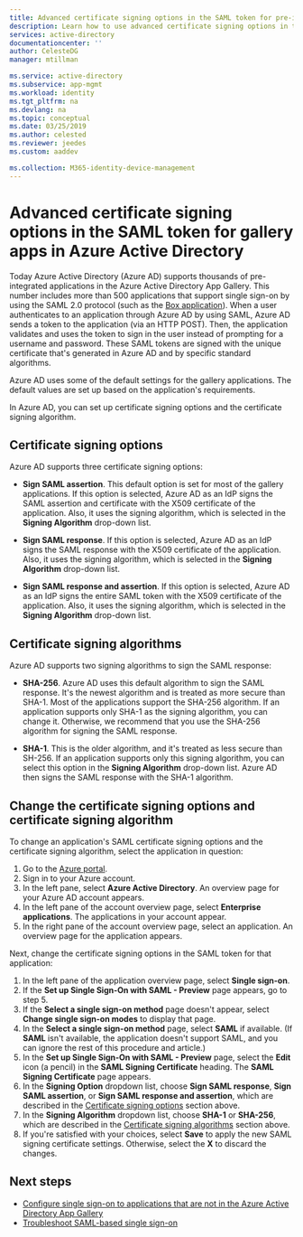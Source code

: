 ```yaml
---
title: Advanced certificate signing options in the SAML token for pre-integrated apps in Azure Active Directory | Microsoft Docs
description: Learn how to use advanced certificate signing options in the SAML token for pre-integrated apps in Azure Active Directory
services: active-directory
documentationcenter: ''
author: CelesteDG
manager: mtillman

ms.service: active-directory
ms.subservice: app-mgmt
ms.workload: identity
ms.tgt_pltfrm: na
ms.devlang: na
ms.topic: conceptual
ms.date: 03/25/2019
ms.author: celested
ms.reviewer: jeedes
ms.custom: aaddev

ms.collection: M365-identity-device-management
---
```

# Advanced certificate signing options in the SAML token for gallery apps in Azure Active Directory

Today Azure Active Directory (Azure AD) supports thousands of pre-integrated applications in the Azure Active Directory App Gallery. This number includes more than 500 applications that support single sign-on by using the SAML 2.0 protocol (such as the [Box application](https://azuremarketplace.microsoft.com/en-us/marketplace/apps/aad.box)). When a user authenticates to an application through Azure AD by using SAML, Azure AD sends a token to the application (via an HTTP POST). Then, the application validates and uses the token to sign in the user instead of prompting for a username and password. These SAML tokens are signed with the unique certificate that's generated in Azure AD and by specific standard algorithms.

Azure AD uses some of the default settings for the gallery applications. The default values are set up based on the application's requirements.

In Azure AD, you can set up certificate signing options and the certificate signing algorithm.

## Certificate signing options

Azure AD supports three certificate signing options:

* **Sign SAML assertion**. This default option is set for most of the gallery applications. If this option is selected, Azure AD as an IdP signs the SAML assertion and certificate with the X509 certificate of the application. Also, it uses the signing algorithm, which is selected in the **Signing Algorithm** drop-down list.

* **Sign SAML response**. If this option is selected, Azure AD as an IdP signs the SAML response with the X509 certificate of the application. Also, it uses the signing algorithm, which is selected in the **Signing Algorithm** drop-down list.

* **Sign SAML response and assertion**. If this option is selected, Azure AD as an IdP signs the entire SAML token with the X509 certificate of the application. Also, it uses the signing algorithm, which is selected in the **Signing Algorithm** drop-down list.

## Certificate signing algorithms

Azure AD supports two signing algorithms to sign the SAML response:

* **SHA-256**. Azure AD uses this default algorithm to sign the SAML response. It's the newest algorithm and is treated as more secure than SHA-1. Most of the applications support the SHA-256 algorithm. If an application supports only SHA-1 as the signing algorithm, you can change it. Otherwise, we recommend that you use the SHA-256 algorithm for signing the SAML response.

* **SHA-1**. This is the older algorithm, and it's treated as less secure than SH-256. If an application supports only this signing algorithm, you can select this option in the **Signing Algorithm** drop-down list. Azure AD then signs the SAML response with the SHA-1 algorithm.

## Change the certificate signing options and certificate signing algorithm

To change an application's SAML certificate signing options and the certificate signing algorithm, select the application in question:

1. Go to the [Azure portal](https://portal.azure.com/).
1. Sign in to your Azure account.
1. In the left pane, select **Azure Active Directory**. An overview page for your Azure AD account appears.
1. In the left pane of the account overview page, select **Enterprise applications**. The applications in your account appear.
1. In the right pane of the account overview page, select an application. An overview page for the application appears.

Next, change the certificate signing options in the SAML token for that application:

1. In the left pane of the application overview page, select **Single sign-on**.
2. If the **Set up Single Sign-On with SAML - Preview** page appears, go to step 5.
3. If the **Select a single sign-on method** page doesn't appear, select **Change single sign-on modes** to display that page.
4. In the **Select a single sign-on method** page, select **SAML** if available. (If **SAML** isn't available, the application doesn't support SAML, and you can ignore the rest of this procedure and article.)
5. In the **Set up Single Sign-On with SAML - Preview** page, select the **Edit** icon (a pencil) in the **SAML Signing Certificate** heading. The **SAML Signing Certificate** page appears.
6. In the **Signing Option** dropdown list, choose **Sign SAML response**, **Sign SAML assertion**, or **Sign SAML response and assertion**, which are described in the [Certificate signing options](#certificate-signing-options) section above.
7. In the **Signing Algorithm** dropdown list, choose **SHA-1** or **SHA-256**, which are described in the [Certificate signing algorithms](#certificate-signing-algorithms) section above.
8. If you're satisfied with your choices, select **Save** to apply the new SAML signing certificate settings. Otherwise, select the **X** to discard the changes.

## Next steps

* [Configure single sign-on to applications that are not in the Azure Active Directory App Gallery](configure-federated-single-sign-on-non-gallery-applications.md)
* [Troubleshoot SAML-based single sign-on](../develop/howto-v1-debug-saml-sso-issues.md)
